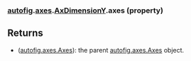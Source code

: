 ### [autofig](autofig.md).[axes](autofig.axes.md).[AxDimensionY](autofig.axes.AxDimensionY.md).axes (property)




Returns
--------
* ([autofig.axes.Axes](autofig.axes.Axes.md)): the parent [autofig.axes.Axes](autofig.axes.Axes.md) object.

